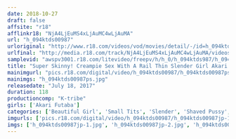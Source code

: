 ```yaml
---
date: 2018-10-27
draft: false
affsite: "r18"
afflinkr18: "NjA4LjEuMS4xLjAuMC4wLjAuMA"
url: "h_094ktds00987"
urloriginal: "http://www.r18.com/videos/vod/movies/detail/-/id=h_094ktds00987"
urlfinal: "http://media.r18.com/track/NjA4LjEuMS4xLjAuMC4wLjAuMA/videos/vod/movies/detail/-/id=h_094ktds00987"
samplevid: "awspv3001.r18.com/litevideo/freepv/h/h_0/h_094ktds987/h_094ktds987_dmb_w.mp4"
title: "Super Skinny! Creampie Sex With A Rail Thin Slender Girl Akari Futaba"
mainimgurl: "pics.r18.com/digital/video/h_094ktds00987/h_094ktds00987ps.jpg"
mainimgs: "h_094ktds00987ps.jpg"
releasedate: "July 18, 2017"
duration: 118
productioncomp: "K-tribe"
girls: ['Akari Futaba']
categories: ['Beautiful Girl', 'Small Tits', 'Slender', 'Shaved Pussy', 'Featured Actress', 'Hi-Def']
imgurls: ['pics.r18.com/digital/video/h_094ktds00987/h_094ktds00987jp-1.jpg', 'pics.r18.com/digital/video/h_094ktds00987/h_094ktds00987jp-2.jpg', 'pics.r18.com/digital/video/h_094ktds00987/h_094ktds00987jp-3.jpg', 'pics.r18.com/digital/video/h_094ktds00987/h_094ktds00987jp-4.jpg', 'pics.r18.com/digital/video/h_094ktds00987/h_094ktds00987jp-5.jpg', 'pics.r18.com/digital/video/h_094ktds00987/h_094ktds00987jp-6.jpg', 'pics.r18.com/digital/video/h_094ktds00987/h_094ktds00987jp-7.jpg', 'pics.r18.com/digital/video/h_094ktds00987/h_094ktds00987jp-8.jpg', 'pics.r18.com/digital/video/h_094ktds00987/h_094ktds00987jp-9.jpg', 'pics.r18.com/digital/video/h_094ktds00987/h_094ktds00987jp-10.jpg', 'pics.r18.com/digital/video/h_094ktds00987/h_094ktds00987jp-11.jpg', 'pics.r18.com/digital/video/h_094ktds00987/h_094ktds00987jp-12.jpg', 'pics.r18.com/digital/video/h_094ktds00987/h_094ktds00987jp-13.jpg', 'pics.r18.com/digital/video/h_094ktds00987/h_094ktds00987jp-14.jpg', 'pics.r18.com/digital/video/h_094ktds00987/h_094ktds00987jp-15.jpg', 'pics.r18.com/digital/video/h_094ktds00987/h_094ktds00987jp-16.jpg', 'pics.r18.com/digital/video/h_094ktds00987/h_094ktds00987jp-17.jpg', 'pics.r18.com/digital/video/h_094ktds00987/h_094ktds00987jp-18.jpg', 'pics.r18.com/digital/video/h_094ktds00987/h_094ktds00987jp-19.jpg', 'pics.r18.com/digital/video/h_094ktds00987/h_094ktds00987jp-20.jpg']
imgs: ['h_094ktds00987jp-1.jpg', 'h_094ktds00987jp-2.jpg', 'h_094ktds00987jp-3.jpg', 'h_094ktds00987jp-4.jpg', 'h_094ktds00987jp-5.jpg', 'h_094ktds00987jp-6.jpg', 'h_094ktds00987jp-7.jpg', 'h_094ktds00987jp-8.jpg', 'h_094ktds00987jp-9.jpg', 'h_094ktds00987jp-10.jpg', 'h_094ktds00987jp-11.jpg', 'h_094ktds00987jp-12.jpg', 'h_094ktds00987jp-13.jpg', 'h_094ktds00987jp-14.jpg', 'h_094ktds00987jp-15.jpg', 'h_094ktds00987jp-16.jpg', 'h_094ktds00987jp-17.jpg', 'h_094ktds00987jp-18.jpg', 'h_094ktds00987jp-19.jpg', 'h_094ktds00987jp-20.jpg']
---
```

